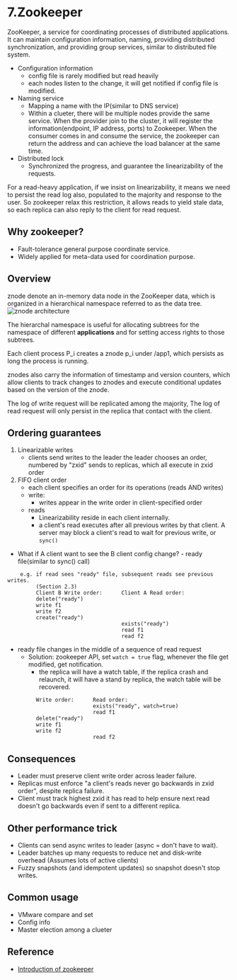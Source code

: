 # 7.Zookeeper


ZooKeeper, a service for coordinating processes of distributed applications. It can maintain configuration information, naming, providing distributed synchronization, and providing group services, similar to distributed file system.

- Configuration information
   + config file is rarely modified but read heavily
   + each nodes listen to the change, it will get notified if config file is modified.
- Naming service
   + Mapping a name with the IP(similar to DNS service)
   + Within a clueter, there will be multiple nodes provide the same service. When the provider join to the cluster, it will register the information(endpoint, IP address, ports) to Zookeeper. When the consumer comes in and consume the service, the zookeeper can return the address and can achieve the load balancer at the same time.
- Distributed lock
   + Synchronized the progress, and guarantee the linearizability of the requests.        



For a read-heavy application, if we insist on linearizability, it means we need to persist the read log also, populated to the majority and response to the user. So zookeeper relax this restriction, it allows reads to yield stale data, so each replica can also reply to the client for read request.

## Why zookeeper?
- Fault-tolerance general purpose coordinate service.
- Widely applied for meta-data used for coordination purpose.

## Overview

znode denote an in-memory data node in the ZooKeeper data, which is organized in a hierarchical namespace referred to as the data tree.
![znode architecture](https://user-images.githubusercontent.com/11788053/87625377-e37ed180-c6de-11ea-9c86-ebd28c402623.png)

The hierarchal namespace is useful for allocating subtrees for the namespace of different **applications** and for setting access rights to those subtrees. 


Each client process P_i creates a znode p_i under /app1, which persists as long the process is running.

znodes also carry the information of timestamp and version counters, which allow clients to track changes to znodes and execute conditional updates based on the version of the znode.

The log of write request will be replicated among the majority, The log of read request will only persist in the replica that contact with the client.


## Ordering guarantees
1. Linearizable writes
	+ clients send writes to the leader the leader chooses an order, numbered by "zxid" sends to replicas, which all execute in zxid order
2. FIFO client order
	+ each client specifies an order for its operations (reads AND writes)
	+ write:
		* writes appear in the write order in client-specified order
	+ reads
		* Linearizability reside in each client internally.
		* a client's read executes after all previous writes by that client. A server may block a client's read to wait for previous write, or `sync()`

- What if A client want to see the B client config change? - ready file(similar to sync() call)
```
    e.g. if read sees "ready" file, subsequent reads see previous writes.
         (Section 2.3)
         Client B Write order:      Client A Read order:
         delete("ready")
         write f1
         write f2
         create("ready")
			                        exists("ready")
			                        read f1
			                        read f2
```
- ready file changes in the middle of a sequence of read request
	+ Solution: zookeeper API, set `watch = true` flag, whenever the file get modified, get notification.
		* the replica will have a watch table, if the replica crash and relaunch, it will have a stand by replica, the watch table will be recovered.
```
         Write order:      Read order:
                           exists("ready", watch=true)
                           read f1
         delete("ready")
         write f1
         write f2
                           read f2
```

## Consequences
- Leader must preserve client write order across leader failure.
- Replicas must enforce "a client's reads never go backwards in zxid order", despite replica failure.
- Client must track highest zxid it has read to help ensure next read doesn't go backwards even if sent to a different replica.

## Other performance trick
- Clients can send async writes to leader (async = don't have to wait).
- Leader batches up many requests to reduce net and disk-write overhead (Assumes lots of active clients)
- Fuzzy snapshots (and idempotent updates) so snapshot doesn't stop writes.

## Common usage
- VMware compare and set
- Config info
- Master election among a clueter


## Reference
- [Introduction of zookeeper](https://juejin.im/post/5bac3cde5188255c3b7d91a8)

